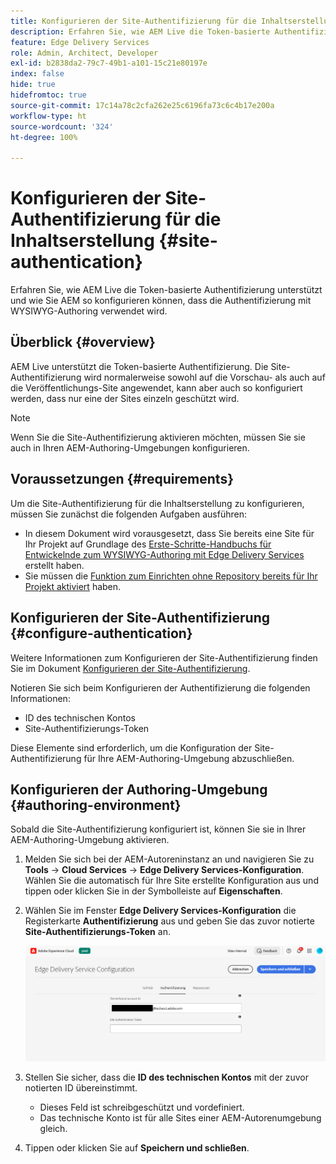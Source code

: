 ```yaml
---
title: Konfigurieren der Site-Authentifizierung für die Inhaltserstellung
description: Erfahren Sie, wie AEM Live die Token-basierte Authentifizierung unterstützt und wie Sie AEM so konfigurieren können, dass die Authentifizierung mit WYSIWYG-Authoring verwendet wird.
feature: Edge Delivery Services
role: Admin, Architect, Developer
exl-id: b2838da2-79c7-49b1-a101-15c21e80197e
index: false
hide: true
hidefromtoc: true
source-git-commit: 17c14a78c2cfa262e25c6196fa73c6c4b17e200a
workflow-type: ht
source-wordcount: '324'
ht-degree: 100%

---
```


# Konfigurieren der Site-Authentifizierung für die Inhaltserstellung {#site-authentication}

Erfahren Sie, wie AEM Live die Token-basierte Authentifizierung unterstützt und wie Sie AEM so konfigurieren können, dass die Authentifizierung mit WYSIWYG-Authoring verwendet wird.

## Überblick {#overview}

AEM Live unterstützt die Token-basierte Authentifizierung. Die Site-Authentifizierung wird normalerweise sowohl auf die Vorschau- als auch auf die Veröffentlichungs-Site angewendet, kann aber auch so konfiguriert werden, dass nur eine der Sites einzeln geschützt wird.

>[!NOTE]
>
>Wenn Sie die Site-Authentifizierung aktivieren möchten, müssen Sie sie auch in Ihren AEM-Authoring-Umgebungen konfigurieren.

## Voraussetzungen {#requirements}

Um die Site-Authentifizierung für die Inhaltserstellung zu konfigurieren, müssen Sie zunächst die folgenden Aufgaben ausführen:

* In diesem Dokument wird vorausgesetzt, dass Sie bereits eine Site für Ihr Projekt auf Grundlage des [Erste-Schritte-Handbuchs für Entwickelnde zum WYSIWYG-Authoring mit Edge Delivery Services](/help/edge/wysiwyg-authoring/edge-dev-getting-started.md) erstellt haben.
* Sie müssen die [Funktion zum Einrichten ohne Repository bereits für Ihr Projekt aktiviert](/help/edge/wysiwyg-authoring/repoless.md) haben.

## Konfigurieren der Site-Authentifizierung {#configure-authentication}

Weitere Informationen zum Konfigurieren der Site-Authentifizierung finden Sie im Dokument [Konfigurieren der Site-Authentifizierung](https://www.aem.live/docs/authentication-setup-site?lang=de#).

Notieren Sie sich beim Konfigurieren der Authentifizierung die folgenden Informationen:

* ID des technischen Kontos
* Site-Authentifizierungs-Token

Diese Elemente sind erforderlich, um die Konfiguration der Site-Authentifizierung für Ihre AEM-Authoring-Umgebung abzuschließen.

## Konfigurieren der Authoring-Umgebung {#authoring-environment}

Sobald die Site-Authentifizierung konfiguriert ist, können Sie sie in Ihrer AEM-Authoring-Umgebung aktivieren.

1. Melden Sie sich bei der AEM-Autoreninstanz an und navigieren Sie zu **Tools** -> **Cloud Services** -> **Edge Delivery Services-Konfiguration**. Wählen Sie die automatisch für Ihre Site erstellte Konfiguration aus und tippen oder klicken Sie in der Symbolleiste auf **Eigenschaften**.
1. Wählen Sie im Fenster **Edge Delivery Services-Konfiguration** die Registerkarte **Authentifizierung** aus und geben Sie das zuvor notierte **Site-Authentifizierungs-Token** an.

   ![Edge Delivery Services-Konfiguration](/help/edge/wysiwyg-authoring/assets/site-authentication/configure-aem-author.png)

1. Stellen Sie sicher, dass die **ID des technischen Kontos** mit der zuvor notierten ID übereinstimmt.

   * Dieses Feld ist schreibgeschützt und vordefiniert.
   * Das technische Konto ist für alle Sites einer AEM-Autorenumgebung gleich.

1. Tippen oder klicken Sie auf **Speichern und schließen**.
